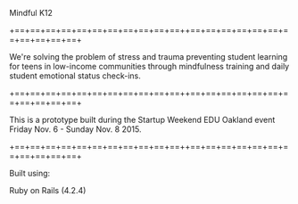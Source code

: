 Mindful K12

+==+==+==+==+==+==+==+==+==+==+==++==+==+==+==+==+==+==+==+==+==+==+

We're solving the problem of stress and trauma preventing student learning for teens in low-income communities through mindfulness training and daily student emotional status check-ins.

+==+==+==+==+==+==+==+==+==+==+==++==+==+==+==+==+==+==+==+==+==+==+

This is a prototype built during the Startup Weekend EDU Oakland event Friday Nov. 6 - Sunday Nov. 8 2015.

+==+==+==+==+==+==+==+==+==+==+==++==+==+==+==+==+==+==+==+==+==+==+

Built using:

Ruby on Rails (4.2.4)

